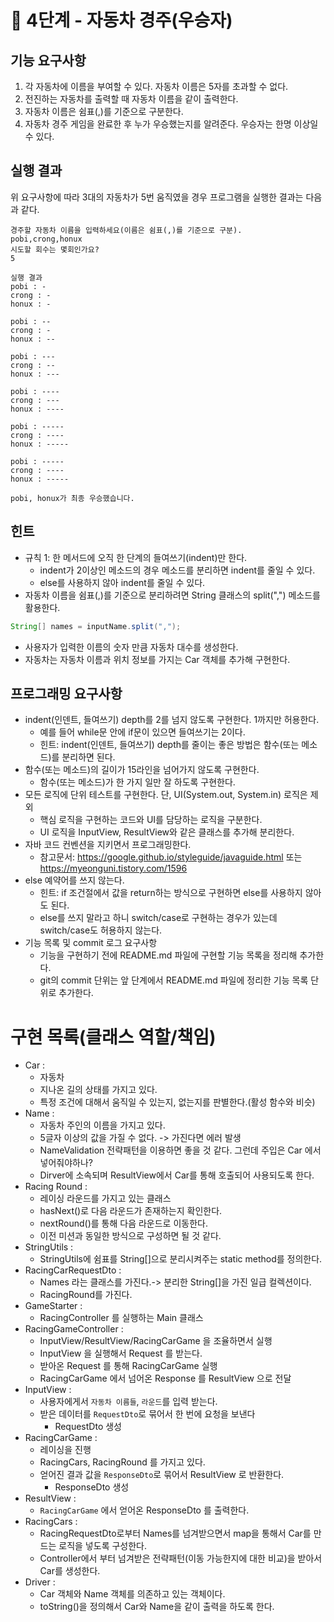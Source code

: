 # 🚀 4단계 - 자동차 경주(우승자)
## 기능 요구사항
1. 각 자동차에 이름을 부여할 수 있다. 자동차 이름은 5자를 초과할 수 없다.   
2. 전진하는 자동차를 출력할 때 자동차 이름을 같이 출력한다.   
3. 자동차 이름은 쉼표(,)를 기준으로 구분한다.   
4. 자동차 경주 게임을 완료한 후 누가 우승했는지를 알려준다. 우승자는 한명 이상일 수 있다.   
   
## 실행 결과   
위 요구사항에 따라 3대의 자동차가 5번 움직였을 경우 프로그램을 실행한 결과는 다음과 같다.
```
경주할 자동차 이름을 입력하세요(이름은 쉼표(,)를 기준으로 구분).
pobi,crong,honux
시도할 회수는 몇회인가요?
5

실행 결과
pobi : -
crong : -
honux : -

pobi : --
crong : -
honux : --

pobi : ---
crong : --
honux : ---

pobi : ----
crong : ---
honux : ----

pobi : -----
crong : ----
honux : -----

pobi : -----
crong : ----
honux : -----

pobi, honux가 최종 우승했습니다.
```
## 힌트
* 규칙 1: 한 메서드에 오직 한 단계의 들여쓰기(indent)만 한다.
  * indent가 2이상인 메소드의 경우 메소드를 분리하면 indent를 줄일 수 있다.
  * else를 사용하지 않아 indent를 줄일 수 있다.
* 자동차 이름을 쉼표(,)를 기준으로 분리하려면 String 클래스의 split(",") 메소드를 활용한다.
```java
String[] names = inputName.split(",");
```
* 사용자가 입력한 이름의 숫자 만큼 자동차 대수를 생성한다.
* 자동차는 자동차 이름과 위치 정보를 가지는 Car 객체를 추가해 구현한다.

## 프로그래밍 요구사항
* indent(인덴트, 들여쓰기) depth를 2를 넘지 않도록 구현한다. 1까지만 허용한다.
  * 예를 들어 while문 안에 if문이 있으면 들여쓰기는 2이다.
  * 힌트: indent(인덴트, 들여쓰기) depth를 줄이는 좋은 방법은 함수(또는 메소드)를 분리하면 된다.
* 함수(또는 메소드)의 길이가 15라인을 넘어가지 않도록 구현한다.
  * 함수(또는 메소드)가 한 가지 일만 잘 하도록 구현한다.
* 모든 로직에 단위 테스트를 구현한다. 단, UI(System.out, System.in) 로직은 제외
  * 핵심 로직을 구현하는 코드와 UI를 담당하는 로직을 구분한다.
  * UI 로직을 InputView, ResultView와 같은 클래스를 추가해 분리한다.
* 자바 코드 컨벤션을 지키면서 프로그래밍한다.
  * 참고문서: https://google.github.io/styleguide/javaguide.html 또는 https://myeonguni.tistory.com/1596
* else 예약어를 쓰지 않는다.
  * 힌트: if 조건절에서 값을 return하는 방식으로 구현하면 else를 사용하지 않아도 된다.
  * else를 쓰지 말라고 하니 switch/case로 구현하는 경우가 있는데 switch/case도 허용하지 않는다.
* 기능 목록 및 commit 로그 요구사항
  * 기능을 구현하기 전에 README.md 파일에 구현할 기능 목록을 정리해 추가한다.
  * git의 commit 단위는 앞 단계에서 README.md 파일에 정리한 기능 목록 단위로 추가한다.
  
# 구현 목록(클래스 역할/책임)       
* Car :  
    * 자동차      
    * 지나온 길의 상태를 가지고 있다.    
    * 특정 조건에 대해서 움직일 수 있는지, 없는지를 판별한다.(활성 함수와 비슷)
* Name :   
    * 자동차 주인의 이름을 가지고 있다.     
    * 5글자 이상의 값을 가질 수 없다. -> 가진다면 에러 발생    
    * NameValidation 전략패턴을 이용하면 좋을 것 같다. 그런데 주입은 Car 에서 넣어줘야하나?    
    * Dirver에 소속되며 ResultView에서 Car를 통해 호출되어 사용되도록 한다.      
* Racing Round :  
    * 레이싱 라운드를 가지고 있는 클래스  
    * hasNext()로 다음 라운드가 존재하는지 확인한다.    
    * nextRound()를 통해 다음 라운드로 이동한다.      
    * 이전 미션과 동일한 방식으로 구성하면 될 것 같다.   
* StringUtils :
    * StringUtils에 쉼표를 String[]으로 분리시켜주는 static method를 정의한다.
* RacingCarRequestDto : 
    * Names 라는 클래스를 가진다.-> 분리한 String[]을 가진 일급 컬렉션이다.  
    * RacingRound를 가진다.
* GameStarter :
    * RacingController 를 실행하는 Main 클래스
* RacingGameController :
    * InputView/ResultView/RacingCarGame 을 조율하면서 실행
    * InputView 을 실행해서 Request 를 받는다.
    * 받아온 Request 를 통해 RacingCarGame 실행
    * RacingCarGame 에서 넘어온 Response 를 ResultView 으로 전달
* InputView :
    * 사용자에게서 `자동차 이름들`, `라운드`를 입력 받는다.
    * 받은 데이터를 `RequestDto`로 묶어서 한 번에 요청을 보낸다
        * RequestDto 생성
* RacingCarGame :
    * 레이싱을 진행
    * RacingCars, RacingRound 를 가지고 있다.
    * 얻어진 결과 값을 `ResponseDto`로 묶어서 ResultView 로 반환한다.
        * ResponseDto 생성
* ResultView :
    * `RacingCarGame` 에서 얻어온 ResponseDto 를 출력한다.
* RacingCars : 
    * RacingRequestDto로부터 Names를 넘겨받으면서 map을 통해서 Car를 만드는 로직을 넣도록 구성한다.
    * Controller에서 부터 넘겨받은 전략패턴(이동 가능한지에 대한 비교)을 받아서 Car를 생성한다.     
* Driver :
  * Car 객체와 Name 객체를 의존하고 있는 객체이다.
  * toString()을 정의해서 Car와 Name을 같이 출력을 하도록 한다.